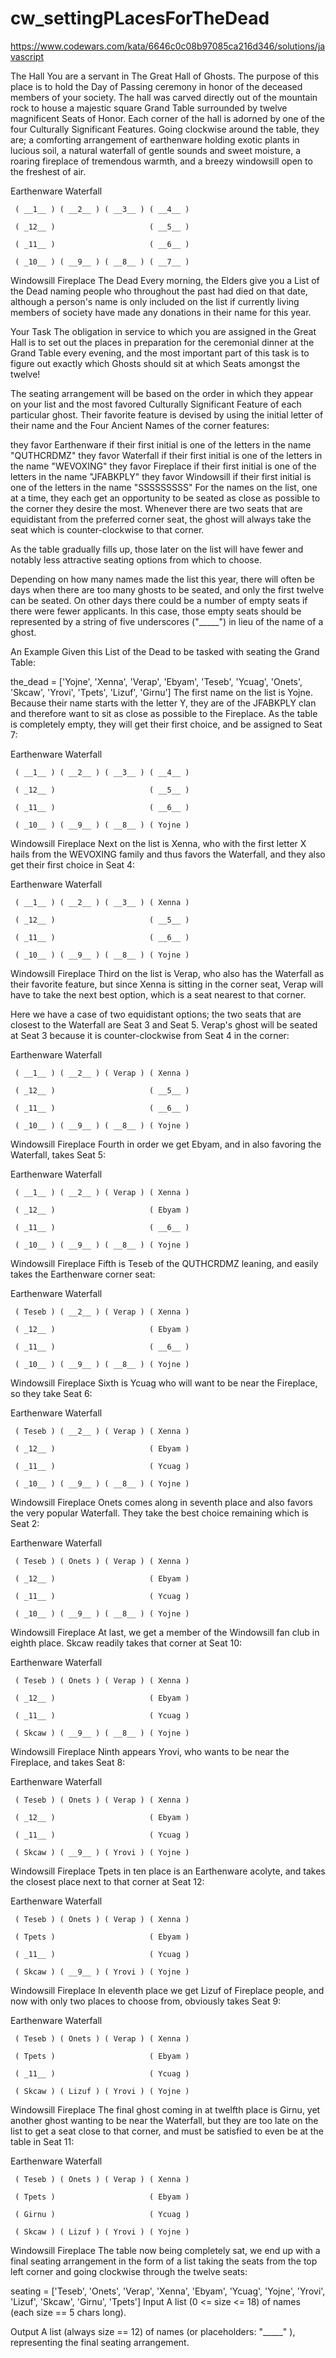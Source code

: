 # cw_settingPLacesForTheDead
https://www.codewars.com/kata/6646c0c08b97085ca216d346/solutions/javascript

The Hall
You are a servant in The Great Hall of Ghosts. The purpose of this place is to hold the Day of Passing ceremony in honor of the deceased members of your society. The hall was carved directly out of the mountain rock to house a majestic square Grand Table surrounded by twelve magnificent Seats of Honor. Each corner of the hall is adorned by one of the four Culturally Significant Features. Going clockwise around the table, they are; a comforting arrangement of earthenware holding exotic plants in lucious soil, a natural waterfall of gentle sounds and sweet moisture, a roaring fireplace of tremendous warmth, and a breezy windowsill open to the freshest of air.

Earthenware                            Waterfall

     ( __1__ ) ( __2__ ) ( __3__ ) ( __4__ )

     ( _12__ )                     ( __5__ )

     ( _11__ )                     ( __6__ )

     ( _10__ ) ( __9__ ) ( __8__ ) ( __7__ )

 Windowsill                             Fireplace
The Dead
Every morning, the Elders give you a List of the Dead naming people who throughout the past had died on that date, although a person's name is only included on the list if currently living members of society have made any donations in their name for this year.

Your Task
The obligation in service to which you are assigned in the Great Hall is to set out the places in preparation for the ceremonial dinner at the Grand Table every evening, and the most important part of this task is to figure out exactly which Ghosts should sit at which Seats amongst the twelve!

The seating arrangement will be based on the order in which they appear on your list and the most favored Culturally Significant Feature of each particular ghost. Their favorite feature is devised by using the initial letter of their name and the Four Ancient Names of the corner features:

they favor Earthenware if their first initial is one of the letters in the name "QUTHCRDMZ"
they favor Waterfall if their first initial is one of the letters in the name "WEVOXING"
they favor Fireplace if their first initial is one of the letters in the name "JFABKPLY"
they favor Windowsill if their first initial is one of the letters in the name "SSSSSSSSS"
For the names on the list, one at a time, they each get an opportunity to be seated as close as possible to the corner they desire the most. Whenever there are two seats that are equidistant from the preferred corner seat, the ghost will always take the seat which is counter-clockwise to that corner.

As the table gradually fills up, those later on the list will have fewer and notably less attractive seating options from which to choose.

Depending on how many names made the list this year, there will often be days when there are too many ghosts to be seated, and only the first twelve can be seated. On other days there could be a number of empty seats if there were fewer applicants. In this case, those empty seats should be represented by a string of five underscores ("_____") in lieu of the name of a ghost.

An Example
Given this List of the Dead to be tasked with seating the Grand Table:

the_dead = ['Yojne', 'Xenna', 'Verap', 'Ebyam', 'Teseb', 'Ycuag', 'Onets', 'Skcaw', 'Yrovi', 'Tpets', 'Lizuf', 'Girnu']
The first name on the list is Yojne. Because their name starts with the letter Y, they are of the JFABKPLY clan and therefore want to sit as close as possible to the Fireplace. As the table is completely empty, they will get their first choice, and be assigned to Seat 7:

Earthenware                            Waterfall

     ( __1__ ) ( __2__ ) ( __3__ ) ( __4__ )

     ( _12__ )                     ( __5__ )

     ( _11__ )                     ( __6__ )

     ( _10__ ) ( __9__ ) ( __8__ ) ( Yojne )

 Windowsill                             Fireplace
Next on the list is Xenna, who with the first letter X hails from the WEVOXING family and thus favors the Waterfall, and they also get their first choice in Seat 4:

Earthenware                            Waterfall

     ( __1__ ) ( __2__ ) ( __3__ ) ( Xenna )

     ( _12__ )                     ( __5__ )

     ( _11__ )                     ( __6__ )

     ( _10__ ) ( __9__ ) ( __8__ ) ( Yojne )

 Windowsill                             Fireplace
Third on the list is Verap, who also has the Waterfall as their favorite feature, but since Xenna is sitting in the corner seat, Verap will have to take the next best option, which is a seat nearest to that corner.

Here we have a case of two equidistant options; the two seats that are closest to the Waterfall are Seat 3 and Seat 5. Verap's ghost will be seated at Seat 3 because it is counter-clockwise from Seat 4 in the corner:

Earthenware                            Waterfall

     ( __1__ ) ( __2__ ) ( Verap ) ( Xenna )

     ( _12__ )                     ( __5__ )

     ( _11__ )                     ( __6__ )

     ( _10__ ) ( __9__ ) ( __8__ ) ( Yojne )

 Windowsill                             Fireplace
Fourth in order we get Ebyam, and in also favoring the Waterfall, takes Seat 5:

Earthenware                            Waterfall

     ( __1__ ) ( __2__ ) ( Verap ) ( Xenna )

     ( _12__ )                     ( Ebyam )

     ( _11__ )                     ( __6__ )

     ( _10__ ) ( __9__ ) ( __8__ ) ( Yojne )

 Windowsill                             Fireplace
Fifth is Teseb of the QUTHCRDMZ leaning, and easily takes the Earthenware corner seat:

Earthenware                            Waterfall

     ( Teseb ) ( __2__ ) ( Verap ) ( Xenna )

     ( _12__ )                     ( Ebyam )

     ( _11__ )                     ( __6__ )

     ( _10__ ) ( __9__ ) ( __8__ ) ( Yojne )

 Windowsill                             Fireplace
Sixth is Ycuag who will want to be near the Fireplace, so they take Seat 6:

Earthenware                            Waterfall

     ( Teseb ) ( __2__ ) ( Verap ) ( Xenna )

     ( _12__ )                     ( Ebyam )

     ( _11__ )                     ( Ycuag )

     ( _10__ ) ( __9__ ) ( __8__ ) ( Yojne )

 Windowsill                             Fireplace
Onets comes along in seventh place and also favors the very popular Waterfall. They take the best choice remaining which is Seat 2:

Earthenware                            Waterfall

     ( Teseb ) ( Onets ) ( Verap ) ( Xenna )

     ( _12__ )                     ( Ebyam )

     ( _11__ )                     ( Ycuag )

     ( _10__ ) ( __9__ ) ( __8__ ) ( Yojne )

 Windowsill                             Fireplace
At last, we get a member of the Windowsill fan club in eighth place. Skcaw readily takes that corner at Seat 10:

Earthenware                            Waterfall

     ( Teseb ) ( Onets ) ( Verap ) ( Xenna )

     ( _12__ )                     ( Ebyam )

     ( _11__ )                     ( Ycuag )

     ( Skcaw ) ( __9__ ) ( __8__ ) ( Yojne )

 Windowsill                             Fireplace
Ninth appears Yrovi, who wants to be near the Fireplace, and takes Seat 8:

Earthenware                            Waterfall

     ( Teseb ) ( Onets ) ( Verap ) ( Xenna )

     ( _12__ )                     ( Ebyam )

     ( _11__ )                     ( Ycuag )

     ( Skcaw ) ( __9__ ) ( Yrovi ) ( Yojne )

 Windowsill                             Fireplace
Tpets in ten place is an Earthenware acolyte, and takes the closest place next to that corner at Seat 12:

Earthenware                            Waterfall

     ( Teseb ) ( Onets ) ( Verap ) ( Xenna )

     ( Tpets )                     ( Ebyam )

     ( _11__ )                     ( Ycuag )

     ( Skcaw ) ( __9__ ) ( Yrovi ) ( Yojne )

 Windowsill                             Fireplace
In eleventh place we get Lizuf of Fireplace people, and now with only two places to choose from, obviously takes Seat 9:

Earthenware                            Waterfall

     ( Teseb ) ( Onets ) ( Verap ) ( Xenna )

     ( Tpets )                     ( Ebyam )

     ( _11__ )                     ( Ycuag )

     ( Skcaw ) ( Lizuf ) ( Yrovi ) ( Yojne )

 Windowsill                             Fireplace
The final ghost coming in at twelfth place is Girnu, yet another ghost wanting to be near the Waterfall, but they are too late on the list to get a seat close to that corner, and must be satisfied to even be at the table in Seat 11:

Earthenware                            Waterfall

     ( Teseb ) ( Onets ) ( Verap ) ( Xenna )

     ( Tpets )                     ( Ebyam )

     ( Girnu )                     ( Ycuag )

     ( Skcaw ) ( Lizuf ) ( Yrovi ) ( Yojne )

 Windowsill                             Fireplace
The table now being completely sat, we end up with a final seating arrangement in the form of a list taking the seats from the top left corner and going clockwise through the twelve seats:

seating = ['Teseb', 'Onets', 'Verap', 'Xenna', 'Ebyam', 'Ycuag', 'Yojne', 'Yrovi', 'Lizuf', 'Skcaw', 'Girnu', 'Tpets']
Input
A list (0 <= size <= 18) of names (each size == 5 chars long).

Output
A list (always size == 12) of names (or placeholders: "_____" ), representing the final seating arrangement.

